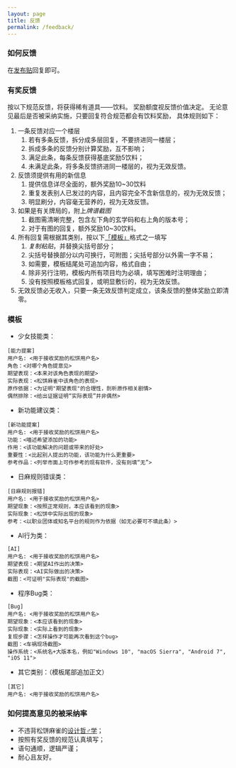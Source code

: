 ```yaml
---
layout: page
title: 反馈
permalink: /feedback/
---
```


### 如何反馈

在[发布贴]("")回复即可。

### 有奖反馈

按以下规范反馈，将获得稀有道具——饮料。
奖励额度视反馈价值决定。
无论意见最后是否被采纳实施，只要回复符合规范都会有饮料奖励，
具体规则如下：

1. 一条反馈对应一个楼层
    1. 若有多条反馈，拆分成多层回复，不要挤进同一楼层；
    1. 拆成多条的反馈分别计算奖励，互不影响；
    1. 满足此条，每条反馈获得基底奖励5饮料；
    1. 未满足此条，将多条反馈挤进同一楼层的，视为无效反馈。
1. 反馈须提供有用的新信息
    1. 提供信息详尽全面的，额外奖励10~30饮料
    1. 重复发表别人已发过的内容，且内容完全不含新信息的，视为无效反馈；
    1. 明显刷分，内容毫无营养的，视为无效反馈。
1. 如果是有关牌局的，附上*牌谱截图*
    1. 截图需清晰完整，包含左下角的玄学码和右上角的版本号；
    1. 对于有图的回复，额外奖励10~30饮料。
1. 所有回复需根据其类别，按以下[「模板」](#template)格式之一填写
    1. *复制粘贴*，并替换尖括号部分；
    1. 尖括号替换部分以内可换行，可附图；尖括号部分以外需一字不易；
    1. 如需要，模板结尾处可追加内容，格式自由；
    1. 除非另行注明，模板内所有项目均为必填，填写困难时注明理由；
    1. 没有按照模板格式回复，或明显敷衍的，视为无效反馈。
1. 无效反馈必无收入，只要一条无效反馈判定成立，该条反馈的整体奖励立即清零。


### <a name="template"></a>模板

- 少女技能类：
```
[能力提案]
用户名: <用于接收奖励的松饼用户名>
角色：<对哪个角色提意见>
期望表现：<本来对该角色表现的期望>
实际表现：<松饼麻雀中该角色的表现>
原作依据：<为证明"期望表现"的合理性，剖析原作相关剧情>
偶然排除：<给出证据证明“实际表现”并非偶然>
```
- 新功能建议类：
```
[新功能提案]
用户名: <用于接收奖励的松饼用户名>
功能：<喵述希望添加的功能>
作用：<该功能解决的问题或带来的好处>
重要性：<比起别人提出的功能，该功能为什么更重要>
参考作品：<列举市面上可作参考的现有软件，没有则填“无”>
```
- 日麻规则错误类：
```
[日麻规则报错]
用户名: <用于接收奖励的松饼用户名>
期望现象：<按照正常规则，本应该看到的现象>
实际现象：<松饼中实际出现的现象>
参考：<以职业团体或知名平台的规则作为依据（如无必要可不填此条）>
```
- AI行为类：
```
[AI]
用户名: <用于接收奖励的松饼用户名>
期望表现：<期望AI作出的决策>
实际表现：<AI实际做出的决策>
截图：<可证明"实际表现"的截图>
```
- 程序Bug类：
```
[Bug]
用户名: <用于接收奖励的松饼用户名>
期望现象：<本应该看到的现象>
实际现象：<实际上看到的现象>
复现步骤：<怎样操作才可能再次看到这个bug>
截图：<车祸现场截图>
操作系统：<系统名+大版本名，例如"Windows 10", "macOS Sierra", "Android 7", "iOS 11">
```
- 其它类别：（模板尾部追加正文）
```
[其它]
用户名: <用于接收奖励的松饼用户名>
```


### 如何提高意见的被采纳率

- 不违背松饼麻雀的[设计哲♂学](/docs/phil/)；
- 按照有奖反馈的规范认真填写；
- 语句通顺，逻辑严谨；
- 耐心且友好。

